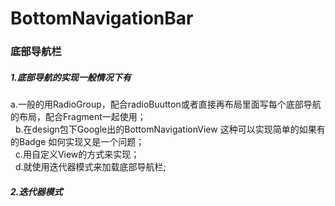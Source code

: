 # BottomNavigationBar
 ###  底部导航栏
 ##### 1.底部导航的实现一般情况下有<br />
   a.一般的用RadioGroup，配合radioBuutton或者直接再布局里面写每个底部导航的布局，配合Fragment一起使用；<br />
   b.在design包下Google出的BottomNavigationView 这种可以实现简单的如果有的Badge 如何实现又是一个问题；<br />
   c.用自定义View的方式来实现；<br />
   d.就使用迭代器模式来加载底部导航栏;<br />
 ##### 2.迭代器模式  
   
